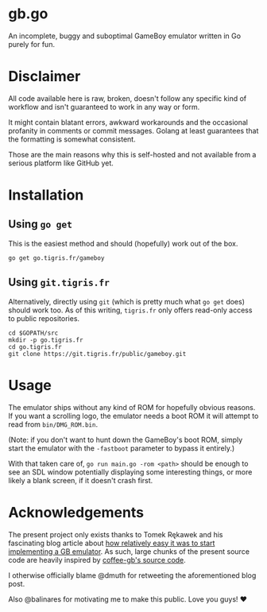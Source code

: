# gb.go

An incomplete, buggy and suboptimal GameBoy emulator written in Go purely for
fun.


# Disclaimer

All code available here is raw, broken, doesn't follow any specific kind of
workflow and isn't guaranteed to work in any way or form.

It might contain blatant errors, awkward workarounds and the occasional
profanity in comments or commit messages. Golang at least guarantees that
the formatting is somewhat consistent.

Those are the main reasons why this is self-hosted and not available from a
serious platform like GitHub yet.


# Installation

## Using `go get`

This is the easiest method and should (hopefully) work out of the box.

```shell
go get go.tigris.fr/gameboy
```

## Using `git.tigris.fr`

Alternatively, directly using `git` (which is pretty much what `go get` does)
should work too. As of this writing, `tigris.fr` only offers read-only access to
public repositories.

```shell
cd $GOPATH/src
mkdir -p go.tigris.fr
cd go.tigris.fr
git clone https://git.tigris.fr/public/gameboy.git
```


# Usage

The emulator ships without any kind of ROM for hopefully obvious reasons. If
you want a scrolling logo, the emulator needs a boot ROM it will attempt to
read from `bin/DMG_ROM.bin`.

(Note: if you don't want to hunt down the GameBoy's boot ROM, simply start the
emulator with the `‑fastboot` parameter to bypass it entirely.)

With that taken care of, `go run main.go ‑rom <path>` should be enough to see
an SDL window potentially displaying some interesting things, or more likely a
blank screen, if it doesn't crash first.


# Acknowledgements

The present project only exists thanks to Tomek Rękawek and his fascinating
blog article about [how relatively easy it was to start implementing a GB
emulator](https://blog.rekawek.eu/2017/02/09/coffee-gb/).
As such, large chunks of the present source code are heavily inspired by
[coffee-gb's source code](https://github.com/trekawek/coffee-gb).

I otherwise officially blame @dmuth for retweeting the aforementioned blog post.

Also @balinares for motivating me to make this public. Love you guys! ♥
